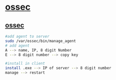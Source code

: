 # [ossec](http://www.ossec.net/)


## [ossec](http://ossec-docs.readthedocs.io/en/latest/manual/agent/agent-management.html)
```bash
#add agent to server
sudo /var/ossec/bin/manage_agent
# add agent 
A --> name, IP, 8 digit Number
E --> 8 digit number --> copy key

#install in client
install .exe --> IP of server --> 8 digit number
manage --> restart

```
